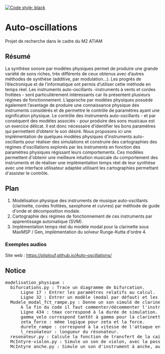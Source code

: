 [![Code style: black](https://img.shields.io/badge/code%20style-black-000000.svg)](https://github.com/psf/black)

# Auto-oscillations
Projet de recherche dans le cadre du M2 ATIAM

## Résumé 

La synthèse sonore par modèles physiques permet de produire une grande variété de sons riches, très différents de ceux obtenus avec d’autres méthodes de synthèse (additive, par modulation…). Les progrès de l’électronique et de l’informatique ont permis d’utiliser cette méthode en temps réel. Les instruments auto-oscillants -instruments à vents et cordes frottées - sont particulièrement intéressants car ils présentent plusieurs régimes de fonctionnement. L’approche par modèles physiques possède également l’avantage de produire une connaissance physique des instruments considérés et de permettre le contrôle de paramètres ayant une signification physique. Le contrôle des instruments auto-oscillants - et par conséquent des modèles associés - pour produire des sons musicaux est un exercice délicat. Il est donc nécessaire d’identifier les bons paramètres qui permettent d’obtenir le son désiré. Nous proposons ici une implémentation de quelques modèles physiques d'instruments auto-oscillants pour réaliser des simulations et construire des cartographies des régimes d'oscillations explorés par les instruments en fonction des paramètres physiques régissant leurs comportements. Ces modèles permettent d'obtenir une meilleure intuition musicale du comportement des instruments et de réaliser une implémentation temps réel de leur synthèse avec une interface utilisateur adaptée utilisant les cartographies permettant d'assister le contrôle.

## Plan 

1. Modélisation physique des instruments de musique auto-oscillants (clarinette, cordes frottées, saxophone et cuivres) par méthode de guide d'onde et décomposition modale.
2. Cartographie des régimes de fonctionnement de ces instruments par apprentissage automatique (SVM).
3. Implémentation temps réel du modèle modal pour la clarinette sous MaxMSP / Gen, implémentation du solveur Runge-Kutta d'ordre 4.

### Exemples audios 

Site web : https://pliplouf.github.io/Auto-oscillations/

## Notice
<pre>
modelisation_physique :   
  bifurcations.py : Trace un diagramme de bifurcation.   
      Ligne 17 : Entrer les paramètres relatifs au calcul.   
      Ligne 32 : Entrer un modèle (modal par défaut) et les paramètres supplémentaires si besoin.   
  Modele_modal_fct_rampe.py : Donne un son simulé de clarinette, violon ou saxophone.   
      A la fin du code il faut commenter/décommenter l'instrument que l'on souhaite modéliser (par défaut c'est la clarinette qui est décommentée).   
      Ligne 434 : tmax correspond à la durée de simulation.   
      gamma_velo correspond tantôt à gamma pour la clarinette et le sax, tantôt à la vitesse dans le cas du violon.   
      zeta_force : même logique pour zeta et la force.   
      durete_rampe : correspond à la vitesse de l'attaque entre 20 et 2000.   
      l_resonateur : longueur du résonateur.   
  resonateur.py : Calcule la fonction de transfert de la caisse d'un violon sur la base d'un vecteur p correspondant à la vitesse au chevalet.   
  McIntyre-violon.py : Simule un son de violon, avec la possibilité de changer la fonction F (modélisant la non-linéarité du contact archet-corde).
  McIntyre_anche.py : Simule un son d'instrument à anche, avec un modèle simplifié de dynamique d'anche. L'anche est décrite par les paramètres Q et omega qui sont respectivement le facteur de qualité et la fréquence de résonance de l'anche.
</pre>
